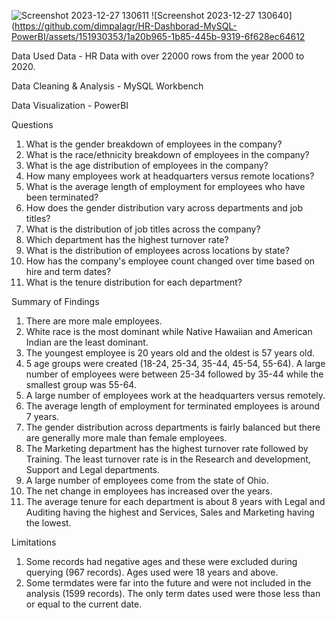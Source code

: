 ![Screenshot 2023-12-27 130611](https://github.com/dimpalagr/HR-Dashborad-MySQL-PowerBI/assets/151930353/3decb108-cff9-4435-b18e-6c4fef8eb244)
![Screenshot 2023-12-27 130640](https://github.com/dimpalagr/HR-Dashborad-MySQL-PowerBI/assets/151930353/1a20b965-1b85-445b-9319-6f628ec64612


Data Used
Data - HR Data with over 22000 rows from the year 2000 to 2020.

Data Cleaning & Analysis - MySQL Workbench

Data Visualization - PowerBI

Questions
1.	What is the gender breakdown of employees in the company?
2.	What is the race/ethnicity breakdown of employees in the company?
3.	What is the age distribution of employees in the company?
4.	How many employees work at headquarters versus remote locations?
5.	What is the average length of employment for employees who have been terminated?
6.	How does the gender distribution vary across departments and job titles?
7.	What is the distribution of job titles across the company?
8.	Which department has the highest turnover rate?
9.	What is the distribution of employees across locations by state?
10.	How has the company's employee count changed over time based on hire and term dates?
11.	What is the tenure distribution for each department?

Summary of Findings
1.	There are more male employees.
2.	White race is the most dominant while Native Hawaiian and American Indian are the least dominant.
3.	The youngest employee is 20 years old and the oldest is 57 years old.
4.	5 age groups were created (18-24, 25-34, 35-44, 45-54, 55-64). A large number of employees were between 25-34 followed by 35-44 while the smallest group was 55-64.
5.	A large number of employees work at the headquarters versus remotely.
6.	The average length of employment for terminated employees is around 7 years.
7.	The gender distribution across departments is fairly balanced but there are generally more male than female employees.
8.	The Marketing department has the highest turnover rate followed by Training. The least turnover rate is in the Research and development, Support and Legal departments.
9.	A large number of employees come from the state of Ohio.
10.	The net change in employees has increased over the years.
11.	The average tenure for each department is about 8 years with Legal and Auditing having the highest and Services, Sales and Marketing having the lowest.

Limitations
1.	Some records had negative ages and these were excluded during querying (967 records). Ages used were 18 years and above.
2.	Some termdates were far into the future and were not included in the analysis (1599 records). The only term dates used were those less than or equal to the current date.
